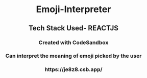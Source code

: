 <h1 align="center"> Emoji-Interpreter</h1>
<h2 align="center">Tech Stack Used- REACTJS</h2>
  <h3 align="center">Created with CodeSandbox</h3>
  <h3 align="center">Can interpret the meaning of emoji picked by the user</h3>
  <h3 align="center">https://je8z8.csb.app/</h3>


